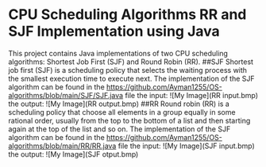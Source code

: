 # CPU Scheduling Algorithms RR and SJF Implementation using Java
This project contains Java implementations of two CPU scheduling algorithms: Shortest Job First (SJF) and Round Robin (RR).
##SJF
Shortest job first (SJF) is a scheduling policy that selects the waiting process with the smallest execution time to execute next.
 The implementation of the SJF algorithm can be found in the https://github.com/Ayman1255/OS-algorithms/blob/main/SJF/SJF.java file
 the input:
 ![My Image](RR input.bmp)
 the output:
 ![My Image](RR output.bmp)
 ##RR
 Round robin (RR) is a scheduling policy that choose all elements in a group equally in some rational order,
 usually from the top to the bottom of a list and then starting again at the top of the list and so on.
 The implementation of the SJF algorithm can be found in the https://github.com/Ayman1255/OS-algorithms/blob/main/RR/RR.java file
 the input:
 ![My Image](SJF input.bmp)
 the output:
 ![My Image](SJF otput.bmp)
